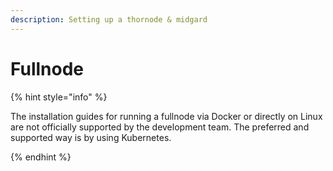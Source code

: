 ```yaml
---
description: Setting up a thornode & midgard
---
```


# Fullnode

{% hint style="info" %}

The installation guides for running a fullnode via Docker or directly on Linux are not officially supported by the development team. The preferred and supported way is by using Kubernetes.

{% endhint %}
